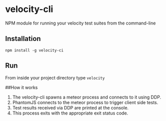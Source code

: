 velocity-cli
============
NPM module for running your velocity test suites from the command-line

## Installation
`npm install -g velocity-ci`

## Run
From inside your project directory type `velocity`

##How it works
1. The velocity-cli spawns a meteor process and connects to it using DDP.
2. PhantomJS connects to the meteor process to trigger client side tests.
3. Test results received via DDP are printed at the console.
4. This process exits with the appropriate exit status code.
